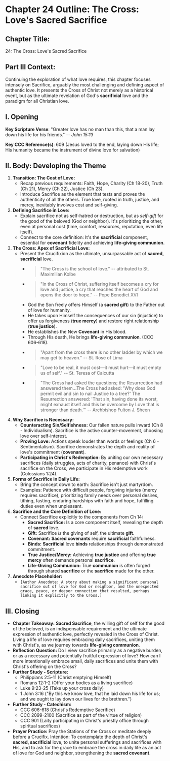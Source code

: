 # Chapter 24 Outline: The Cross: Love's Sacred Sacrifice

## Chapter Title:
24: The Cross: Love's Sacred Sacrifice

## Part III Context:
Continuing the exploration of what love requires, this chapter focuses intensely on Sacrifice, arguably the most challenging and defining aspect of authentic love. It presents the Cross of Christ not merely as a historical event, but as the ultimate revelation of God's **sacrificial** love and the paradigm for all Christian love.

## I. Opening

**Key Scripture Verse**: "Greater love has no man than this, that a man lay down his life for his friends." -- _John 15:13_

**Key CCC Reference(s)**: 609 (Jesus loved to the end, laying down His life; His humanity became the instrument of divine love for salvation)

## II. Body: Developing the Theme

1.  **Transition: The Cost of Love:**
    *   Recap previous requirements: Faith, Hope, Charity (Ch 18-20), Truth (Ch 21), Mercy (Ch 22), Justice (Ch 23).
    *   Introduce Sacrifice as the element that tests and proves the authenticity of all the others. True love, rooted in truth, justice, and mercy, inevitably involves cost and self-giving.
2.  **Defining Sacrifice in Love:**
    *   Explain sacrifice not as self-hatred or destruction, but as *self-gift* for the good of the beloved (God or neighbor). It's prioritizing the other, even at personal cost (time, comfort, resources, reputation, even life itself).
    *   Connect to the core definition: It's the **sacrificial** component, essential for **covenant** fidelity and achieving **life-giving communion**.
3.  **The Cross: Apex of Sacrificial Love:**
    *   Present the Crucifixion as the ultimate, unsurpassable act of **sacred, sacrificial** love.
        *   > "The Cross is the school of love." -- attributed to St. Maximilian Kolbe
        *   > "In the Cross of Christ, suffering itself becomes a cry for love and justice, a cry that reaches the heart of God and opens the door to hope." -- Pope Benedict XVI
        *   God the Son freely offers Himself (a **sacred gift**) to the Father out of love for humanity.
        *   He takes upon Himself the consequences of our sin (injustice) to offer us forgiveness (**true mercy**) and restore right relationship (**true justice**).
        *   He establishes the New **Covenant** in His blood.
        *   Through His death, He brings **life-giving communion**. (CCC 606-618).
        *   > "Apart from the cross there is no other ladder by which we may get to heaven." -- St. Rose of Lima
        *   > "Love to be real, it must cost—it must hurt—it must empty us of self." -- St. Teresa of Calcutta
        *   > "The Cross had asked the questions; the Resurrection had answered them...The Cross had asked: 'Why does God permit evil and sin to nail Justice to a tree?' The Resurrection answered: 'That sin, having done its worst, might exhaust itself and this be overcome by Love that is stronger than death.'" -- Archbishop Fulton J. Sheen
4.  **Why Sacrifice is Necessary:**
    *   **Counteracting Sin/Selfishness:** Our fallen nature pulls inward (Ch 8 - Individualism). Sacrifice is the active counter-movement, choosing love over self-interest.
    *   **Proving Love:** Actions speak louder than words or feelings (Ch 6 - Sentimentalism). Sacrifice demonstrates the depth and reality of love's commitment (**covenant**).
    *   **Participating in Christ's Redemption:** By uniting our own necessary sacrifices (daily struggles, acts of charity, penance) with Christ's sacrifice on the Cross, we participate in His redemptive work (Colossians 1:24).
5.  **Forms of Sacrifice in Daily Life:**
    *   Bring the concept down to earth: Sacrifice isn't just martyrdom.
    *   Examples: Patience with difficult people, forgiving injuries (mercy requires sacrifice), prioritizing family needs over personal desires, tithing, fasting, enduring hardships with faith and hope, fulfilling duties even when unpleasant.
6.  **Sacrifice and the Core Definition of Love:**
    *   Connect Sacrifice explicitly to the components from Ch 14:
        *   **Sacred Sacrifice:** Is a core component itself, revealing the depth of **sacred** love.
        *   **Gift:** Sacrifice *is* the giving of self, the ultimate **gift**.
        *   **Covenant:** **Sacred covenants** require **sacrificial** faithfulness.
        *   **Binds:** **Sacrificial** love **binds** relationships through demonstrated commitment.
        *   **True Justice/Mercy:** Achieving **true justice** and offering **true mercy** often demands personal **sacrifice**.
        *   **Life-Giving Communion:** True **communion** is often forged through shared **sacrifice** or the **sacrifice** made for the other.
7.  **Anecdote Placeholder:**
    *   `[Author Anecdote: A story about making a significant personal sacrifice out of love for God or neighbor, and the unexpected grace, peace, or deeper connection that resulted, perhaps linking it explicitly to the Cross.]`

## III. Closing

*   **Chapter Takeaway:** **Sacred Sacrifice**, the willing gift of self for the good of the beloved, is an indispensable requirement and the ultimate expression of authentic love, perfectly revealed in the Cross of Christ. Living a life of love requires embracing daily sacrifices, uniting them with Christ's, as we journey towards **life-giving communion**.
*   **Reflection Question:** Do I view sacrifice primarily as a negative burden, or as a necessary and potentially fruitful expression of love? How can I more intentionally embrace small, daily sacrifices and unite them with Christ's offering on the Cross?
*   **Further Study - Scripture:**
    *   Philippians 2:5-11 (Christ emptying Himself)
    *   Romans 12:1-2 (Offer your bodies as a living sacrifice)
    *   Luke 9:23-25 (Take up your cross daily)
    *   1 John 3:16 ("By this we know love, that he laid down his life for us; and we ought to lay down our lives for the brethren.")
*   **Further Study - Catechism:**
    *   CCC 606-618 (Christ's Redemptive Sacrifice)
    *   CCC 2099-2100 (Sacrifice as part of the virtue of religion)
    *   CCC 901 (Laity participating in Christ's priestly office through spiritual sacrifices)
*   **Prayer Practice:** Pray the Stations of the Cross or meditate deeply before a Crucifix. Intention: To contemplate the depth of Christ's **sacred, sacrificial** love, to unite personal sufferings and sacrifices with His, and to ask for the grace to embrace the cross in daily life as an act of love for God and neighbor, strengthening the **sacred covenant**.

